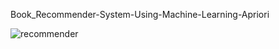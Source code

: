 Book_Recommender-System-Using-Machine-Learning-Apriori

![recommender](https://github.com/Ian-Mlolwa/Boook-Recommendation-System/assets/75843266/c6919e76-fad6-4516-82c0-21e10abc1e62)

